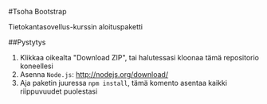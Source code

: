 #Tsoha Bootstrap

Tietokantasovellus-kurssin aloituspaketti

##Pystytys

1. Klikkaa oikealta "Download ZIP", tai halutessasi kloonaa tämä repositorio koneellesi
2. Asenna <code>Node.js</code>: http://nodejs.org/download/
3. Aja paketin juuressa <code>npm install</code>, tämä komento asentaa kaikki riippuvuudet puolestasi
